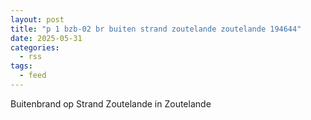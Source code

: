 ```yaml
---
layout: post
title: "p 1 bzb-02 br buiten strand zoutelande zoutelande 194644"
date: 2025-05-31
categories: 
  - rss
tags: 
  - feed
---
```


Buitenbrand op Strand Zoutelande in Zoutelande
